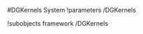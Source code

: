 <!-- MOOSE System Documentation Stub: Remove this when content is added. -->
#DGKernels System
!parameters /DGKernels

!subobjects framework /DGKernels


